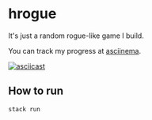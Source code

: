 # hrogue

It's just a random rogue-like game I build.

You can track my progress at [asciinema](https://asciinema.org/~rasen).

[![asciicast](https://asciinema.org/a/331104.svg)](https://asciinema.org/a/331104)

## How to run

```sh
stack run
```
